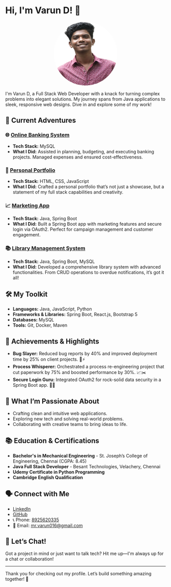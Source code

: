 # Hi, I'm Varun D! 👋

<p align="center">
  <img src="https://github.com/Varun0016/Design-and-fabrication-of-Fist-Clutch/blob/main/WhatsApp_Image_2024-07-17_at_7.33.20_PM-removebg-preview.png" alt="Varun D" width="200" height="200" style="border-radius: 50%;" />
</p>

I'm Varun D, a Full Stack Web Developer with a knack for turning complex problems into elegant solutions. My journey spans from Java applications to sleek, responsive web designs. Dive in and explore some of my work!

## 🚀 Current Adventures

### 🌐 [Online Banking System](link-to-project)
- **Tech Stack:** MySQL
- **What I Did:** Assisted in planning, budgeting, and executing banking projects. Managed expenses and ensured cost-effectiveness.

### 💼 [Personal Portfolio](link-to-portfolio)
- **Tech Stack:** HTML, CSS, JavaScript
- **What I Did:** Crafted a personal portfolio that’s not just a showcase, but a statement of my full stack capabilities and creativity.

### 📈 [Marketing App](link-to-project)
- **Tech Stack:** Java, Spring Boot
- **What I Did:** Built a Spring Boot app with marketing features and secure login via OAuth2. Perfect for campaign management and customer engagement.

### 📚 [Library Management System](link-to-project)
- **Tech Stack:** Java, Spring Boot, MySQL
- **What I Did:** Developed a comprehensive library system with advanced functionalities. From CRUD operations to overdue notifications, it’s got it all!

## 🛠️ My Toolkit

- **Languages:** Java, JavaScript, Python
- **Frameworks & Libraries:** Spring Boot, React.js, Bootstrap 5
- **Databases:** MySQL
- **Tools:** Git, Docker, Maven

## 🌟 Achievements & Highlights

- **Bug Slayer:** Reduced bug reports by 40% and improved deployment time by 25% on client projects. 🐞⚡
- **Process Whisperer:** Orchestrated a process re-engineering project that cut paperwork by 75% and boosted performance by 30%. 📈✂️
- **Secure Login Guru:** Integrated OAuth2 for rock-solid data security in a Spring Boot app. 🔐💪

## 🌟 What I’m Passionate About

- Crafting clean and intuitive web applications.
- Exploring new tech and solving real-world problems.
- Collaborating with creative teams to bring ideas to life.

## 📚 Education & Certifications

- **Bachelor's in Mechanical Engineering** - St. Joseph’s College of Engineering, Chennai (CGPA: 8.45)
- **Java Full Stack Developer** - Besant Technologies, Velachery, Chennai
- **Udemy Certificate in Python Programming**
- **Cambridge English Qualification**

## 🗣️ Connect with Me

- [LinkedIn](https://www.linkedin.com/in/varun-d-b485a4220/)
- [GitHub](https://github.com/Varun0016)
- 📞 Phone: [8925620335](tel:8925620335)
- 📧 Email: [mr.varun016@gmail.com](mailto:mr.varun016@gmail.com)

## 💬 Let’s Chat!

Got a project in mind or just want to talk tech? Hit me up—I'm always up for a chat or collaboration!

---

Thank you for checking out my profile. Let’s build something amazing together! 🚀
